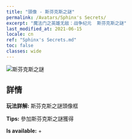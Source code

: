 ```yaml
---
title: "頭像 - 斯芬克斯之謎"
permalink: /Avatars/Sphinx's Secrets/
excerpt: "魔法门之英雄无敌：战争纪元  斯芬克斯之謎"
last_modified_at: 2021-06-15
locale: cn
ref: "Sphinx's Secrets.md"
toc: false
classes: wide
---
```

 ![斯芬克斯之謎](/images/a/avatarFrame_25.png)

## 詳情

 **玩法詳解:** 斯芬克斯之謎頭像框 

 **Tips:** 參加斯芬克斯之謎獲得 

 **Is available:**  + 

